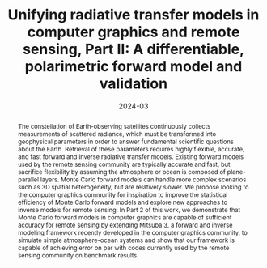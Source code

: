 ---
title: "Unifying radiative transfer models in computer graphics and remote sensing, Part II: A differentiable, polarimetric forward model and validation"
authors: ["Katherine Salesin", "Kirk D. Knobelspiesse", "Jacek Chowdhary", "Peng-Wang Zhai", "Wojciech Jarosz"]
author_links: ["", "https://science.gsfc.nasa.gov/sed/bio/kirk.d.knobelspiesse", "https://www.giss.nasa.gov/staff/jchowdhary.html",
               "https://aoog.umbc.edu/people/professor-zhai/", "https://cs.dartmouth.edu/~wjarosz/"]
journal: "Journal of Quantitative Spectroscopy and Radiative Transfer"
date_fancy: "March 2024"
date: "2024-03"
teaser_image_sm: "/files/unifying-part2-2024/special-nee-02.jpg"
teaser_image_lg: "/files/unifying-part2-2024/special-nee-01.jpg"
paper_link: "/files/unifying-part2-2024/salesin24unifying2.pdf"
pub_link: "https://doi.org/10/mbhz"
code_link: "https://github.com/ksalesin/mitsuba3-nasa"
abstract: "The constellation of Earth-observing satellites continuously collects measurements of scattered radiance, which must be transformed into geophysical parameters in order to answer fundamental scientific questions about the Earth. Retrieval of these parameters requires highly flexible, accurate, and fast forward and inverse radiative transfer models. Existing forward models used by the remote sensing community are typically accurate and fast, but sacrifice flexibility by assuming the atmosphere or ocean is composed of plane-parallel layers. Monte Carlo forward models can handle more complex scenarios such as 3D spatial heterogeneity, but are relatively slower. We propose looking to the computer graphics community for inspiration to improve the statistical efficiency of Monte Carlo forward models and explore new approaches to inverse models for remote sensing. In Part 2 of this work, we demonstrate that Monte Carlo forward models in computer graphics are capable of sufficient accuracy for remote sensing by extending Mitsuba 3, a forward and inverse modeling framework recently developed in the computer graphics community, to simulate simple atmosphere-ocean systems and show that our framework is capable of achieving error on par with codes currently used by the remote sensing community on benchmark results."
---